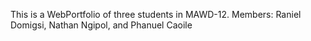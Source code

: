 This is a WebPortfolio of three students in MAWD-12. 
Members:
Raniel Domigsi, 
Nathan Ngipol, and 
Phanuel Caoile

